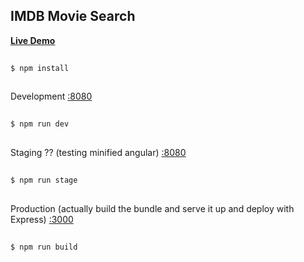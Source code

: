 ## IMDB Movie Search

[__Live Demo__](https://mickey-omdb.herokuapp.com/ )

```bash
  
$ npm install
  
```

Development [:8080](http://localhost:8080/)

```bash
  
$ npm run dev
  
```

Staging ?? (testing minified angular) [:8080](http://localhost:8080/)

```bash
  
$ npm run stage
    
```

Production (actually build the bundle and serve it up and deploy with Express) [:3000](http://localhost:3000/)

```bash
  
$ npm run build
    
```